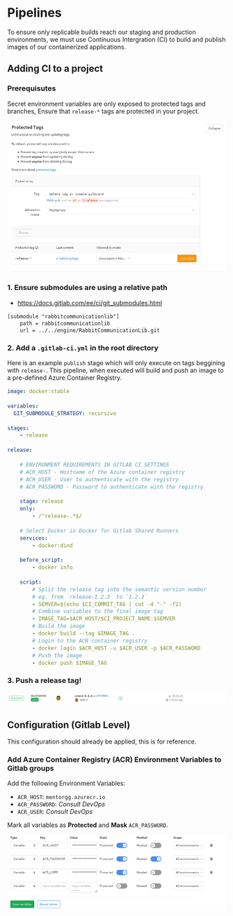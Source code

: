 # Pipelines

To ensure only replicable builds reach our staging and production environments, we must use Continuous Intergration (CI) to build and publish images of our containerized applications.

## Adding CI to a project

### Prerequisutes

Secret environment variables are only exposed to protected tags and branches, Ensure that `release-*` tags are protected in your project.

![alt test](./Images/protected_tags.png "Gitlab Protected Tags")

### 1. Ensure submodules are using a relative path

- https://docs.gitlab.com/ee/ci/git_submodules.html

```
[submodule "rabbitcommunicationlib"]
	path = rabbitcommunicationlib
	url = ../../engine/RabbitCommunicationLib.git
```

### 2. Add a `.gitlab-ci.yml` in the root directory

Here is an example `publish` stage which will only execute on tags beggining with `release-`.
This pipeline, when executed will build and push an image to a pre-defined Azure Container Registry.

```yml
image: docker:stable

variables:
  GIT_SUBMODULE_STRATEGY: recursive

stages:
    - release

release:

    # ENVIRONMENT REQUIREMENTS IN GITLAB CI SETTINGS
    # ACR_HOST - Hostname of the Azure container registry
    # ACR_USER - User to authenticate with the registry
    # ACR_PASSWORD - Password to authenticate with the registry

    stage: release
    only:
        - /^release-.*$/

    # Select Docker in Docker for Gitlab Shared Runners
    services:
        - docker:dind

    before_script:
        - docker info

    script:
        # Split the release tag into the semantic version number
        # eg. from `release-1.2.3` to `1.2.3`
        - SEMVER=$(echo $CI_COMMIT_TAG | cut -d "-" -f2)
        # Combine variables to the final image tag
        - IMAGE_TAG=$ACR_HOST/$CI_PROJECT_NAME:$SEMVER
        # Build the image
        - docker build --tag $IMAGE_TAG .
        # Login to the ACR container registry
        - docker login $ACR_HOST -u $ACR_USER -p $ACR_PASSWORD
        # Push the image
        - docker push $IMAGE_TAG
```

### 3. Push a release tag!

![alt test](./Images/ci_success.png "Example Success Pipeline")


## Configuration (Gitlab Level)

This configuration should already be applied, this is for reference.

### Add Azure Container Registry (ACR) Environment Variables to Gitlab groups

Add the following Environment Variables:

- `ACR_HOST`: `mentorgg.azurecr.io`
- `ACR_PASSWORD`: *Consult DevOps*
- `ACR_USER`: *Consult DevOps*

Mark all variables as **Protected** and **Mask** `ACR_PASSWORD`.

![alt text](./Images/ci_vars.png "Gitlab Environment Variable Setup")


